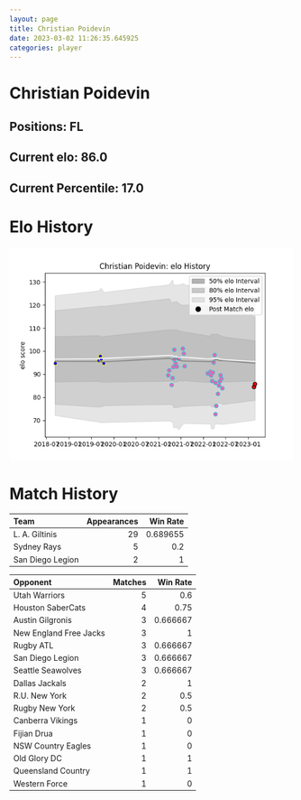 ```yaml
---  
layout: page  
title: Christian Poidevin  
date: 2023-03-02 11:26:35.645925  
categories: player  
---
```

# Christian Poidevin

## Positions: FL

## Current elo: 86.0

## Current Percentile: 17.0

# Elo History


![elo history](history_ChristianPoidevin.png)
# Match History


| Team             |   Appearances |   Win Rate |
|:-----------------|--------------:|-----------:|
| L. A. Giltinis   |            29 |   0.689655 |
| Sydney Rays      |             5 |   0.2      |
| San Diego Legion |             2 |   1        |

| Opponent               |   Matches |   Win Rate |
|:-----------------------|----------:|-----------:|
| Utah Warriors          |         5 |   0.6      |
| Houston SaberCats      |         4 |   0.75     |
| Austin Gilgronis       |         3 |   0.666667 |
| New England Free Jacks |         3 |   1        |
| Rugby ATL              |         3 |   0.666667 |
| San Diego Legion       |         3 |   0.666667 |
| Seattle Seawolves      |         3 |   0.666667 |
| Dallas Jackals         |         2 |   1        |
| R.U. New York          |         2 |   0.5      |
| Rugby New York         |         2 |   0.5      |
| Canberra Vikings       |         1 |   0        |
| Fijian Drua            |         1 |   0        |
| NSW Country Eagles     |         1 |   0        |
| Old Glory DC           |         1 |   1        |
| Queensland Country     |         1 |   1        |
| Western Force          |         1 |   0        |